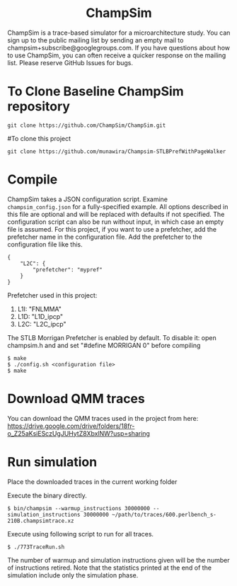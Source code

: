 <p align="center">
  <h1 align="center"> ChampSim </h1>
  <p> ChampSim is a trace-based simulator for a microarchitecture study. You can sign up to the public mailing list by sending an empty mail to champsim+subscribe@googlegroups.com. If you have questions about how to use ChampSim, you can often receive a quicker response on the mailing list. Please reserve GitHub Issues for bugs. <p>
</p>

# To Clone Baseline ChampSim repository
```
git clone https://github.com/ChampSim/ChampSim.git
```

#To clone this project

```
git clone https://github.com/munawira/Champsim-STLBPrefWithPageWalker
```


# Compile

ChampSim takes a JSON configuration script. Examine `champsim_config.json` for a fully-specified example. All options described in this file are optional and will be replaced with defaults if not specified. The configuration script can also be run without input, in which case an empty file is assumed.
For this project, if you want to use a prefetcher, add the prefetcher name in the configuration file. 
Add the prefetcher to the configuration file like this.
```
{
    "L2C": {
        "prefetcher": "mypref"
    }
}
```
Prefetcher used in this project:
1. L1I: "FNLMMA"
2. L1D: "L1D_ipcp"
3. L2C: "L2C_ipcp"

The STLB Morrigan Prefetcher is enabled by default. To disable it: open champsim.h and and set "#define MORRIGAN 0" before compiling

```
$ make
$ ./config.sh <configuration file>
$ make
```

# Download QMM traces
You can download the QMM traces used in the project from here: https://drive.google.com/drive/folders/18fr-o_Z25aKsiESczUgJUHytZ8XbxlNW?usp=sharing



# Run simulation
Place the downloaded traces in the current working folder

Execute the binary directly.
```
$ bin/champsim --warmup_instructions 30000000 --simulation_instructions 30000000 ~/path/to/traces/600.perlbench_s-210B.champsimtrace.xz
```


Execute using following script to run for all traces.
```
$ ./773TraceRun.sh
```

The number of warmup and simulation instructions given will be the number of instructions retired. Note that the statistics printed at the end of the simulation include only the simulation phase.



